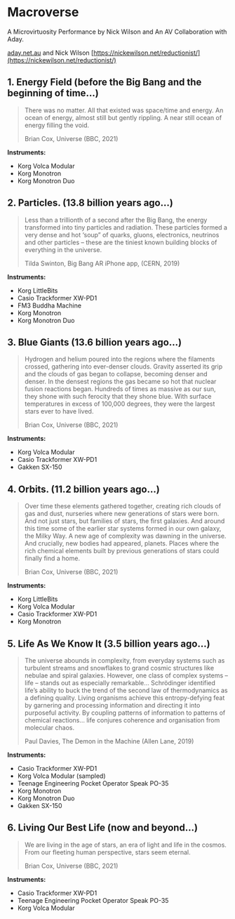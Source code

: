 # Macroverse

A Microvirtuosity Performance by Nick Wilson and An AV Collaboration with Aday.

[aday.net.au](https://aday.net.au) and Nick Wilson [https://nickewilson.net/reductionist/](https://nickewilson.net/reductionist/)

## 1. Energy Field (before the Big Bang and the beginning of time…)

> There was no matter. All that existed was space/time and energy. An ocean of energy,
> almost still but gently rippling. A near still ocean of energy filling the void.
>
> Brian Cox, Universe (BBC, 2021)

**Instruments:**
* Korg Volca Modular
* Korg Monotron
* Korg Monotron Duo

## 2. Particles. (13.8 billion years ago…)

> Less than a trillionth of a second after the Big Bang, the energy transformed into tiny
> particles and radiation. These particles formed a very dense and hot ‘soup” of quarks,
> gluons, electronics, neutrinos and other particles – these are the tiniest known building
> blocks of everything in the universe.
>
> Tilda Swinton, Big Bang AR iPhone app, (CERN, 2019)

**Instruments:**
* Korg LittleBits
* Casio Trackformer XW-PD1
* FM3 Buddha Machine
* Korg Monotron
* Korg Monotron Duo

## 3. Blue Giants (13.6 billion years ago…)

> Hydrogen and helium poured into the regions where the filaments crossed, gathering into
> ever-denser clouds. Gravity asserted its grip and the clouds of gas began to collapse,
> becoming denser and denser. In the densest regions the gas became so hot that nuclear
> fusion reactions began. Hundreds of times as massive as our sun, they shone with such
> ferocity that they shone blue. With surface temperatures in excess of 100,000 degrees, they
> were the largest stars ever to have lived.
>
> Brian Cox, Universe (BBC, 2021)

**Instruments:**
* Korg Volca Modular
* Casio Trackformer XW-PD1
* Gakken SX-150

## 4. Orbits. (11.2 billion years ago…)

> Over time these elements gathered together, creating rich clouds of gas and dust, nurseries
> where new generations of stars were born. And not just stars, but families of stars, the first
> galaxies. And around this time some of the earlier star systems formed in our own galaxy,
> the Milky Way. A new age of complexity was dawning in the universe. And crucially, new
> bodies had appeared, planets. Places where the rich chemical elements built by previous
> generations of stars could finally find a home.
>
> Brian Cox, Universe (BBC, 2021)

**Instruments:**
* Korg LittleBits
* Korg Volca Modular
* Casio Trackformer XW-PD1
* Korg Monotron

## 5. Life As We Know It (3.5 billion years ago…)

> The universe abounds in complexity, from everyday systems such as turbulent streams and
> snowflakes to grand cosmic structures like nebulae and spiral galaxies. However, one class of
> complex systems – life – stands out as especially remarkable… Schrödinger identified life’s
> ability to buck the trend of the second law of thermodynamics as a defining quality. Living
> organisms achieve this entropy-defying feat by garnering and processing information and
> directing it into purposeful activity. By coupling patterns of information to patterns of
> chemical reactions… life conjures coherence and organisation from molecular chaos.
>
> Paul Davies, The Demon in the Machine (Allen Lane, 2019)

**Instruments:**
* Casio Trackformer XW-PD1
* Korg Volca Modular (sampled)
* Teenage Engineering Pocket Operator Speak PO-35
* Korg Monotron
* Korg Monotron Duo
* Gakken SX-150

## 6. Living Our Best Life (now and beyond…)

> We are living in the age of stars, an era of light and life in the cosmos. From our fleeting
> human perspective, stars seem eternal.
>
> Brian Cox, Universe (BBC, 2021)

**Instruments:**
* Casio Trackformer XW-PD1
* Teenage Engineering Pocket Operator Speak PO-35
* Korg Volca Modular

